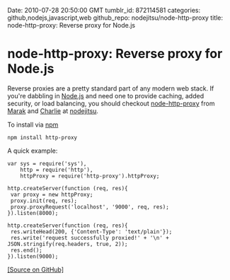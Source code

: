 Date: 2010-07-28 20:50:00 GMT
tumblr_id: 872114581
categories: github,nodejs,javascript,web
github_repo: nodejitsu/node-http-proxy
title: node-http-proxy: Reverse proxy for Node.js

# node-http-proxy: Reverse proxy for Node.js

Reverse proxies are a pretty standard part of any modern web stack. If you're dabbling in [Node.js](http://nodejs.org) and need one to provide caching, added security, or load balancing, you should checkout [node-http-proxy](http://github.com/nodejitsu/node-http-proxy) from [Marak](http://github.com/Marak) and [Charlie](http://github.com/indexzero) at [nodejitsu](http://github.com/nodejitsu). 

To install via [npm](http://npmjs.org)

    npm install http-proxy
    
A quick example:

    var sys = require('sys'),
        http = require('http'),
        httpProxy = require('http-proxy').httpProxy;

    http.createServer(function (req, res){
     var proxy = new httpProxy;
     proxy.init(req, res);
     proxy.proxyRequest('localhost', '9000', req, res);
    }).listen(8000);

    http.createServer(function (req, res){
     res.writeHead(200, {'Content-Type': 'text/plain'});
     res.write('request successfully proxied!' + '\n' + JSON.stringify(req.headers, true, 2));
     res.end();
    }).listen(9000);
    
[[Source on GitHub]](http://github.com/nodejitsu/node-http-proxy)
